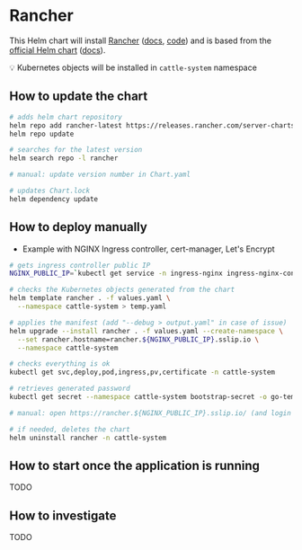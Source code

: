 # Rancher

This Helm chart will install [Rancher](https://www.rancher.com/) ([docs](https://docs.ranchermanager.rancher.io/), [code](https://github.com/rancher/rancher))
and is based from the [official Helm chart](https://github.com/rancher/rancher/tree/release/v2.7/chart) ([docs]((https://docs.ranchermanager.rancher.io/pages-for-subheaders/install-upgrade-on-a-kubernetes-cluster))).

💡 Kubernetes objects will be installed in `cattle-system` namespace

## How to update the chart

```bash
# adds helm chart repository
helm repo add rancher-latest https://releases.rancher.com/server-charts/latest
helm repo update

# searches for the latest version
helm search repo -l rancher

# manual: update version number in Chart.yaml

# updates Chart.lock
helm dependency update
```

## How to deploy manually

* Example with NGINX Ingress controller, cert-manager, Let's Encrypt

```bash
# gets ingress controller public IP
NGINX_PUBLIC_IP=`kubectl get service -n ingress-nginx ingress-nginx-controller --output jsonpath='{.status.loadBalancer.ingress[0].ip}'`

# checks the Kubernetes objects generated from the chart
helm template rancher . -f values.yaml \
  --namespace cattle-system > temp.yaml

# applies the manifest (add "--debug > output.yaml" in case of issue)
helm upgrade --install rancher . -f values.yaml --create-namespace \
  --set rancher.hostname=rancher.${NGINX_PUBLIC_IP}.sslip.io \
  --namespace cattle-system

# checks everything is ok
kubectl get svc,deploy,pod,ingress,pv,certificate -n cattle-system

# retrieves generated password
kubectl get secret --namespace cattle-system bootstrap-secret -o go-template='{{ .data.bootstrapPassword|base64decode}}{{ "\n" }}'

# manual: open https://rancher.${NGINX_PUBLIC_IP}.sslip.io/ (and login with admin and the password)

# if needed, deletes the chart
helm uninstall rancher -n cattle-system
```

## How to start once the application is running

TODO

## How to investigate

TODO
